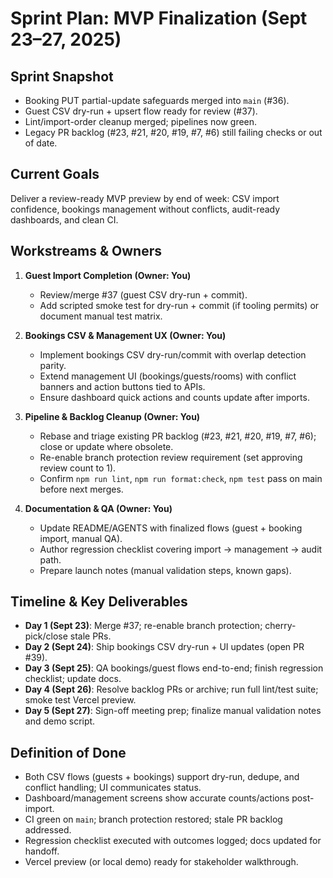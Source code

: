 # Sprint Plan: MVP Finalization (Sept 23–27, 2025)

## Sprint Snapshot
- Booking PUT partial-update safeguards merged into `main` (#36).
- Guest CSV dry-run + upsert flow ready for review (#37).
- Lint/import-order cleanup merged; pipelines now green.
- Legacy PR backlog (#23, #21, #20, #19, #7, #6) still failing checks or out of date.

## Current Goals
Deliver a review-ready MVP preview by end of week: CSV import confidence, bookings management without conflicts, audit-ready dashboards, and clean CI.

## Workstreams & Owners
1. **Guest Import Completion (Owner: You)**
   - Review/merge #37 (guest CSV dry-run + commit).
   - Add scripted smoke test for dry-run + commit (if tooling permits) or document manual test matrix.

2. **Bookings CSV & Management UX (Owner: You)**
   - Implement bookings CSV dry-run/commit with overlap detection parity.
   - Extend management UI (bookings/guests/rooms) with conflict banners and action buttons tied to APIs.
   - Ensure dashboard quick actions and counts update after imports.

3. **Pipeline & Backlog Cleanup (Owner: You)**
   - Rebase and triage existing PR backlog (#23, #21, #20, #19, #7, #6); close or update where obsolete.
   - Re-enable branch protection review requirement (set approving review count to 1).
   - Confirm `npm run lint`, `npm run format:check`, `npm test` pass on main before next merges.

4. **Documentation & QA (Owner: You)**
   - Update README/AGENTS with finalized flows (guest + booking import, manual QA).
   - Author regression checklist covering import → management → audit path.
   - Prepare launch notes (manual validation steps, known gaps).

## Timeline & Key Deliverables
- **Day 1 (Sept 23)**: Merge #37; re-enable branch protection; cherry-pick/close stale PRs.
- **Day 2 (Sept 24)**: Ship bookings CSV dry-run + UI updates (open PR #39).
- **Day 3 (Sept 25)**: QA bookings/guest flows end-to-end; finish regression checklist; update docs.
- **Day 4 (Sept 26)**: Resolve backlog PRs or archive; run full lint/test suite; smoke test Vercel preview.
- **Day 5 (Sept 27)**: Sign-off meeting prep; finalize manual validation notes and demo script.

## Definition of Done
- Both CSV flows (guests + bookings) support dry-run, dedupe, and conflict handling; UI communicates status.
- Dashboard/management screens show accurate counts/actions post-import.
- CI green on `main`; branch protection restored; stale PR backlog addressed.
- Regression checklist executed with outcomes logged; docs updated for handoff.
- Vercel preview (or local demo) ready for stakeholder walkthrough.
